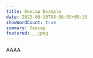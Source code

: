 ```yaml
---
title: Deecap Example
date: 2025-06-30T08:56:05+05:30
showWordCount: true
summary: Deecap
featured: _.jpeg
---
```

AAAA
